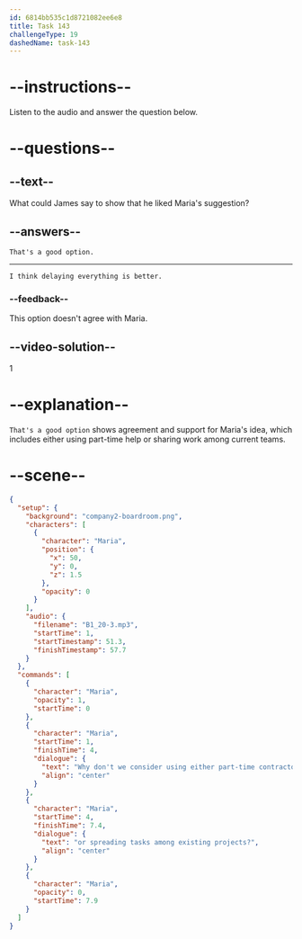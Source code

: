 ```yaml
---
id: 6814bb535c1d8721082ee6e8
title: Task 143
challengeType: 19
dashedName: task-143
---
```


<!-- (Audio) Maria: Why don't we consider using either part-time contractors or spreading tasks among existing projects? -->

<!-- SPEAKING -->

# --instructions--

Listen to the audio and answer the question below.

# --questions--

## --text--

What could James say to show that he liked Maria's suggestion?

## --answers--

`That's a good option.`

---

`I think delaying everything is better.`

### --feedback--

This option doesn't agree with Maria.

## --video-solution--

1

# --explanation--

`That's a good option` shows agreement and support for Maria's idea, which includes either using part-time help or sharing work among current teams.


# --scene--

```json
{
  "setup": {
    "background": "company2-boardroom.png",
    "characters": [
      {
        "character": "Maria",
        "position": {
          "x": 50,
          "y": 0,
          "z": 1.5
        },
        "opacity": 0
      }
    ],
    "audio": {
      "filename": "B1_20-3.mp3",
      "startTime": 1,
      "startTimestamp": 51.3,
      "finishTimestamp": 57.7
    }
  },
  "commands": [
    {
      "character": "Maria",
      "opacity": 1,
      "startTime": 0
    },
    {
      "character": "Maria",
      "startTime": 1,
      "finishTime": 4,
      "dialogue": {
        "text": "Why don't we consider using either part-time contractors",
        "align": "center"
      }
    },
    {
      "character": "Maria",
      "startTime": 4,
      "finishTime": 7.4,
      "dialogue": {
        "text": "or spreading tasks among existing projects?",
        "align": "center"
      }
    },
    {
      "character": "Maria",
      "opacity": 0,
      "startTime": 7.9
    }
  ]
}
```
